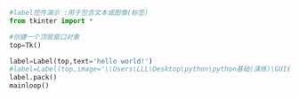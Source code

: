 
<BlogInfo id="782" title="1.label控件的使用" author="白日梦想猿" pv=0 read_times=0 pre_cost_time=0分11秒 category="GUI编程" tag_list="['GUI编程']" create_time="2020.06.21 15:17:34" update_time="2020.06.21 15:45:05" />

```python
#label控件演示 :用于包含文本或图像(标签)
from tkinter import *

#创建一个顶层窗口对象
top=Tk()

label=Label(top,text='hello world!')
#label=Label(top,image='\\Users\LLL\Desktop\python\python基础(演练)\GUI编程\taylor_swift.jpg')
label.pack()
mainloop()


```
